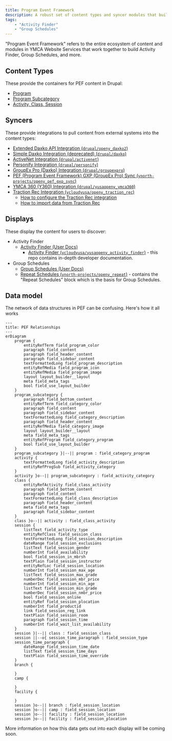 ```yaml
---
title: Program Event Framework
description: A robust set of content types and syncer modules that build interactive tools to help members find and book activities.
tags:
    - "Activity Finder"
    - "Group Schedules"
---
```


"Program Event Framework" refers to the entire ecosystem of content and modules in YMCA Website Services that work together to build Activity Finder, Group Schedules, and more.

## Content Types

These provide the containers for PEF content in Drupal:

- [Program](../../user-documentation/content-types/program)
- [Program Subcategory](../../user-documentation/content-types/program-subcategory)
- [Activity, Class, Session](../../user-documentation/content-types/activity-class-session)

## Syncers

These provide integrations to pull content from external systems into the content types:

- [Extended Daxko API Integration (`drupal/openy_daxko2`)](https://www.drupal.org/project/openy_daxko2)
- [Simple Daxko Integration (deprecated) (`drupal/daxko`)](https://www.drupal.org/project/daxko)
- [ActiveNet Integration (`drupal/activenet`)](https://www.drupal.org/project/activenet)
- [Personify Integration (`drupal/personify`)](https://www.drupal.org/project/personify)
- [GroupEx Pro (Daxko) Integration (`drupal/groupexpro`)](https://www.drupal.org/project/groupexpro)
- [PEF (Program Event Framework) GXP (GroupEx Pro) Sync (`ynorth-projects/openy_pef_gxp_sync`)](https://github.com/ynorth-projects/openy_pef_gxp_sync)
- [YMCA 360 (Y360) Integration (`drupal/yusaopeny_ymca360`)](https://www.drupal.org/project/yusaopeny_ymca360)
- [Traction Rec Integration (`ycloudyusa/openy_traction_rec`)](https://github.com/YCloudYUSA/openy_traction_rec)
  - [How to configure the Traction Rec integration](https://github.com/YCloudYUSA/openy_traction_rec?tab=readme-ov-file#ymca-website-services-traction-rec-integration)
  - [How to import data from Traction Rec](https://github.com/YCloudYUSA/openy_traction_rec/blob/main/modules/openy_traction_rec_import/README.md#ymca-website-services-traction-rec-pef-integration)

## Displays

These display the content for users to discover:

- Activity Finder
  - [Activity Finder (User Docs)](../../user-documentation/schedules/activity-finder)
    - [Activity Finder (`ycloudyusa/yusaopeny_activity_finder`)](https://github.com/YCloudYUSA/yusaopeny_activity_finder) - this repo contains in-depth developer documentation.
- Group Schedules
  - [Group Schedules (User Docs)](../../user-documentation/schedules/group-schedules)
  - [Repeat Schedules (`ynorth-projects/openy_repeat`)](https://github.com/ynorth-projects/openy_repeat) - contains the "Repeat Schedules" block which is the basis for Group Schedules.

## Data model

The network of data structures in PEF can be confusing. Here's how it all works

```mermaid
---
title: PEF Relationships
---
erDiagram
    program {
        entityRefTerm field_program_color
        paragraph field_content
        paragraph field_header_content
        paragraph field_sidebar_content
        textFormattedLong field_program_description
        entityRefMedia field_program_icon
        entityRefMedia field_program_image
        layout layout_builder__layout
        meta field_meta_tags
        bool field_use_layout_builder
    }
    program_subcategory {
        paragraph field_bottom_content
        entityRefTerm field_category_color
        paragraph field_content
        paragraph field_sidebar_content
        textFormattedLong field_category_description
        paragraph field_header_content
        entityRefMedia field_category_image
        layout layout_builder__layout
        meta field_meta_tags
        entityRefProgram field_category_program
        bool field_use_layout_builder
    }
    program_subcategory }|--|| program : field_category_program
    activity {
        textFormattedLong field_activity_description
        entityRefProgSub field_activity_category
    }
    activity }o--|| program_subcategory : field_activity_category
    class {
        entityRefActivity field_class_activity
        paragraph field_bottom_content
        paragraph field_content
        textFormattedLong field_class_description
        paragraph field_header_content
        meta field_meta_tags
        paragraph field_sidebar_content
    }
    class }o--|| activity : field_class_activity
    session {
        listText field_activity_type
        entityRefClass field_session_class
        textFormattedLong field_session_description
        dateRange field_session_exclusions
        listText field_session_gender
        numberInt field_availability
        bool field_session_in_mbrsh
        textPlain field_session_instructor
        entityRefLoc field_session_location
        numberInt field_session_max_age
        listText field_session_max_grade
        numberDec field_session_mbr_price
        numberInt field_session_min_age
        listText field_session_min_grade
        numberDec field_session_nmbr_price
        bool field_session_online
        entityRef field_session_plocation
        numberInt field_productid
        link field_session_reg_link
        textPlain field_session_room
        paragraph field_session_time
        numberInt field_wait_list_availability
    }
    session }|--|| class : field_session_class
    session ||--o{ session_time_paragraph : field_session_type
    session_time_paragraph {
        dateRange field_session_time_date
        listText field_session_time_days
        textPlain field_session_time_override
    }
    branch {

    }
    camp {

    }
    facility {

    }
    session }o--|| branch : field_session_location
    session }o--|| camp : field_session_location
    session }o--|| facility : field_session_location
    session }o--|| facility : field_session_plocation
```

More information on how this data gets out into each display will be coming soon.
